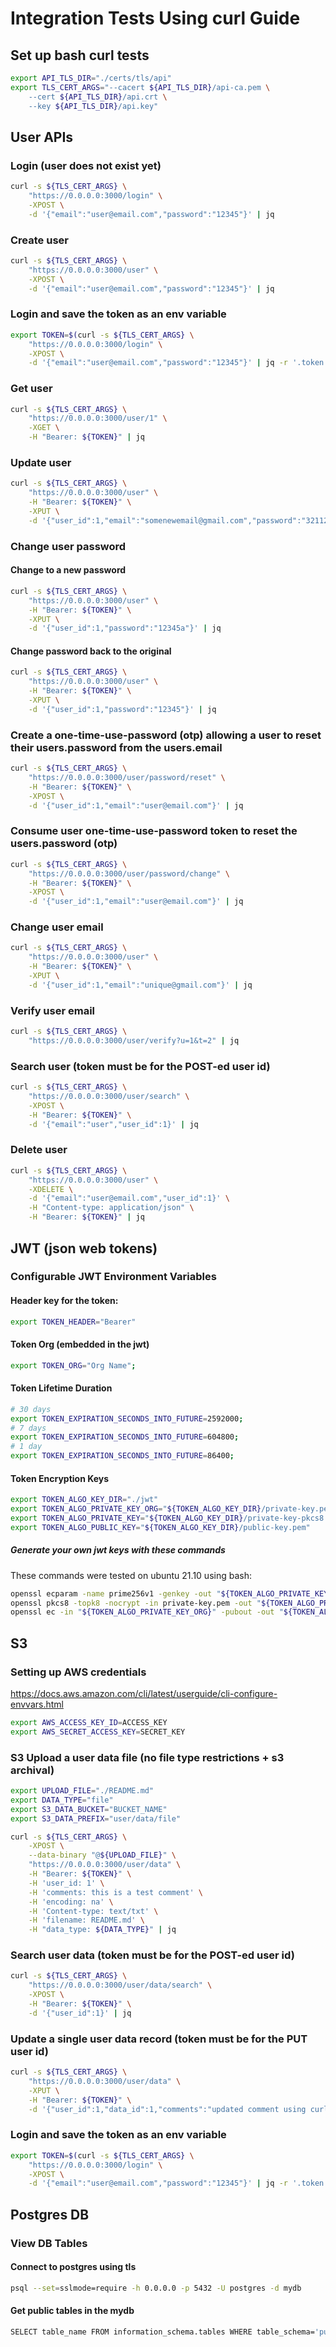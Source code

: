 # Integration Tests Using curl Guide

## Set up bash curl tests

```bash
export API_TLS_DIR="./certs/tls/api"
export TLS_CERT_ARGS="--cacert ${API_TLS_DIR}/api-ca.pem \
    --cert ${API_TLS_DIR}/api.crt \
    --key ${API_TLS_DIR}/api.key"
```

## User APIs

### Login (user does not exist yet)

```bash
curl -s ${TLS_CERT_ARGS} \
    "https://0.0.0.0:3000/login" \
    -XPOST \
    -d '{"email":"user@email.com","password":"12345"}' | jq
```

### Create user

```bash
curl -s ${TLS_CERT_ARGS} \
    "https://0.0.0.0:3000/user" \
    -XPOST \
    -d '{"email":"user@email.com","password":"12345"}' | jq
```

### Login and save the token as an env variable

```bash
export TOKEN=$(curl -s ${TLS_CERT_ARGS} \
    "https://0.0.0.0:3000/login" \
    -XPOST \
    -d '{"email":"user@email.com","password":"12345"}' | jq -r '.token')
```

### Get user

```bash
curl -s ${TLS_CERT_ARGS} \
    "https://0.0.0.0:3000/user/1" \
    -XGET \
    -H "Bearer: ${TOKEN}" | jq
```

### Update user

```bash
curl -s ${TLS_CERT_ARGS} \
    "https://0.0.0.0:3000/user" \
    -H "Bearer: ${TOKEN}" \
    -XPUT \
    -d '{"user_id":1,"email":"somenewemail@gmail.com","password":"321123","state":0}'
```

### Change user password

#### Change to a new password

```bash
curl -s ${TLS_CERT_ARGS} \
    "https://0.0.0.0:3000/user" \
    -H "Bearer: ${TOKEN}" \
    -XPUT \
    -d '{"user_id":1,"password":"12345a"}' | jq
```

#### Change password back to the original

```bash
curl -s ${TLS_CERT_ARGS} \
    "https://0.0.0.0:3000/user" \
    -H "Bearer: ${TOKEN}" \
    -XPUT \
    -d '{"user_id":1,"password":"12345"}' | jq
```

### Create a one-time-use-password (otp) allowing a user to reset their users.password from the users.email

```bash
curl -s ${TLS_CERT_ARGS} \
    "https://0.0.0.0:3000/user/password/reset" \
    -H "Bearer: ${TOKEN}" \
    -XPOST \
    -d '{"user_id":1,"email":"user@email.com"}' | jq
```

### Consume user one-time-use-password token to reset the users.password (otp)

```bash
curl -s ${TLS_CERT_ARGS} \
    "https://0.0.0.0:3000/user/password/change" \
    -H "Bearer: ${TOKEN}" \
    -XPOST \
    -d '{"user_id":1,"email":"user@email.com"}' | jq
```

### Change user email

```bash
curl -s ${TLS_CERT_ARGS} \
    "https://0.0.0.0:3000/user" \
    -H "Bearer: ${TOKEN}" \
    -XPUT \
    -d '{"user_id":1,"email":"unique@gmail.com"}' | jq
```

### Verify user email

```bash
curl -s ${TLS_CERT_ARGS} \
    "https://0.0.0.0:3000/user/verify?u=1&t=2" | jq
```

### Search user (token must be for the POST-ed user id)

```bash
curl -s ${TLS_CERT_ARGS} \
    "https://0.0.0.0:3000/user/search" \
    -XPOST \
    -H "Bearer: ${TOKEN}" \
    -d '{"email":"user","user_id":1}' | jq
```

### Delete user

```bash
curl -s ${TLS_CERT_ARGS} \
    "https://0.0.0.0:3000/user" \
    -XDELETE \
    -d '{"email":"user@email.com","user_id":1}' \
    -H "Content-type: application/json" \
    -H "Bearer: ${TOKEN}" | jq
```

## JWT (json web tokens)

### Configurable JWT Environment Variables

#### Header key for the token:

```bash
export TOKEN_HEADER="Bearer"
```

#### Token Org (embedded in the jwt)

```bash
export TOKEN_ORG="Org Name";
```

#### Token Lifetime Duration

```bash
# 30 days
export TOKEN_EXPIRATION_SECONDS_INTO_FUTURE=2592000;
# 7 days
export TOKEN_EXPIRATION_SECONDS_INTO_FUTURE=604800;
# 1 day
export TOKEN_EXPIRATION_SECONDS_INTO_FUTURE=86400;
```

#### Token Encryption Keys

```bash
export TOKEN_ALGO_KEY_DIR="./jwt"
export TOKEN_ALGO_PRIVATE_KEY_ORG="${TOKEN_ALGO_KEY_DIR}/private-key.pem"
export TOKEN_ALGO_PRIVATE_KEY="${TOKEN_ALGO_KEY_DIR}/private-key-pkcs8.pem"
export TOKEN_ALGO_PUBLIC_KEY="${TOKEN_ALGO_KEY_DIR}/public-key.pem"
```

##### Generate your own jwt keys with these commands

These commands were tested on ubuntu 21.10 using bash:

```bash
openssl ecparam -name prime256v1 -genkey -out "${TOKEN_ALGO_PRIVATE_KEY_ORG}"
openssl pkcs8 -topk8 -nocrypt -in private-key.pem -out "${TOKEN_ALGO_PRIVATE_KEY}"
openssl ec -in "${TOKEN_ALGO_PRIVATE_KEY_ORG}" -pubout -out "${TOKEN_ALGO_PUBLIC_KEY}"
```

## S3

### Setting up AWS credentials

https://docs.aws.amazon.com/cli/latest/userguide/cli-configure-envvars.html

```bash
export AWS_ACCESS_KEY_ID=ACCESS_KEY
export AWS_SECRET_ACCESS_KEY=SECRET_KEY
```

### S3 Upload a user data file (no file type restrictions + s3 archival)

```bash
export UPLOAD_FILE="./README.md"
export DATA_TYPE="file"
export S3_DATA_BUCKET="BUCKET_NAME"
export S3_DATA_PREFIX="user/data/file"
```

```bash
curl -s ${TLS_CERT_ARGS} \
    -XPOST \
    --data-binary "@${UPLOAD_FILE}" \
    "https://0.0.0.0:3000/user/data" \
    -H "Bearer: ${TOKEN}" \
    -H 'user_id: 1' \
    -H 'comments: this is a test comment' \
    -H 'encoding: na' \
    -H 'Content-type: text/txt' \
    -H 'filename: README.md' \
    -H "data_type: ${DATA_TYPE}" | jq
```

### Search user data (token must be for the POST-ed user id)

```bash
curl -s ${TLS_CERT_ARGS} \
    "https://0.0.0.0:3000/user/data/search" \
    -XPOST \
    -H "Bearer: ${TOKEN}" \
    -d '{"user_id":1}' | jq
```

### Update a single user data record (token must be for the PUT user id)

```bash
curl -s ${TLS_CERT_ARGS} \
    "https://0.0.0.0:3000/user/data" \
    -XPUT \
    -H "Bearer: ${TOKEN}" \
    -d '{"user_id":1,"data_id":1,"comments":"updated comment using curl"}' | jq
```

### Login and save the token as an env variable

```bash
export TOKEN=$(curl -s ${TLS_CERT_ARGS} \
    "https://0.0.0.0:3000/login" \
    -XPOST \
    -d '{"email":"user@email.com","password":"12345"}' | jq -r '.token')
```

## Postgres DB

### View DB Tables

#### Connect to postgres using tls

```bash
psql --set=sslmode=require -h 0.0.0.0 -p 5432 -U postgres -d mydb
```

#### Get public tables in the mydb

```bash
SELECT table_name FROM information_schema.tables WHERE table_schema='public';
```
